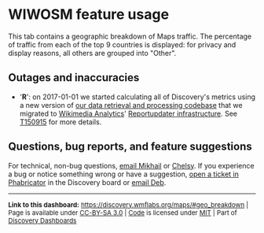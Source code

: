 WIWOSM feature usage
=======

This tab contains a geographic breakdown of Maps traffic. The percentage of traffic from each of the top 9 countries is displayed: for privacy and display reasons, all others are grouped into "Other".

Outages and inaccuracies
------

* '__R__': on 2017-01-01 we started calculating all of Discovery's metrics using a new version of [our data retrieval and processing codebase](https://phabricator.wikimedia.org/diffusion/WDGO/) that we migrated to [Wikimedia Analytics](https://www.mediawiki.org/wiki/Analytics)' [Reportupdater infrastructure](https://wikitech.wikimedia.org/wiki/Analytics/Reportupdater). See [T150915](https://phabricator.wikimedia.org/T150915) for more details.

Questions, bug reports, and feature suggestions
------
For technical, non-bug questions, [email Mikhail](mailto:mpopov@wikimedia.org?subject=Dashboard%20Question) or [Chelsy](mailto:cxie@wikimedia.org?subject=Dashboard%20Question). If you experience a bug or notice something wrong or have a suggestion, [open a ticket in Phabricator](https://phabricator.wikimedia.org/maniphest/task/create/?projects=Discovery) in the Discovery board or [email Deb](mailto:deb@wikimedia.org?subject=Dashboard%20Question).

<hr style="border-color: gray;">
<p style="font-size: small;">
  <strong>Link to this dashboard:</strong> <a href="https://discovery.wmflabs.org/maps/#geo_breakdown">https://discovery.wmflabs.org/maps/#geo_breakdown</a>
  | Page is available under <a href="https://creativecommons.org/licenses/by-sa/3.0/" title="Creative Commons Attribution-ShareAlike License">CC-BY-SA 3.0</a>
  | <a href="https://phabricator.wikimedia.org/diffusion/WDWZ/" title="Wikimedia Maps Dashboard source code repository">Code</a> is licensed under <a href="https://phabricator.wikimedia.org/diffusion/WDWZ/browse/master/LICENSE.md" title="MIT License">MIT</a>
  | Part of <a href="https://discovery.wmflabs.org/">Discovery Dashboards</a>
</p>
